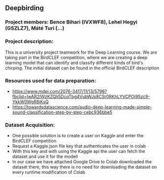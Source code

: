 ## Deepbirding
### Project members: Bence Bihari (IVXWF8), Lehel Hegyi (GSZLZ7), Máté Turi (...)
### Project description: 
This is a university project teamwork for the Deep Learning course. We are taking part in the BirdCLEF competition, where we are creating a deep learning model that can identify and classify different kinds of bird's chirping. The initial dataset can be found in the official BirdCLEF description

### Resources used for data preparation:
- https://www.mdpi.com/2076-3417/11/13/5796?fbclid=IwAR2IWzKZQIj5DcqTbg4VubWJs8CSr0RKhLYVCPOj95zc9-YkkW0WgR8iKsQ
- https://towardsdatascience.com/audio-deep-learning-made-simple-sound-classification-step-by-step-cebc936bbe5

### Dataset Acquisition:
- One possible solution is to create a user on Kaggle and enter the BirdCLEF competition
- Request a Kaggle.json file key that authenticates the user in colab
- With this key and with using the Kaggle api the user can fetch the dataset and use it for the modell
- In our case we have attached Google Drive to Colab downloaded the dataset there, this way there is no need for downloading the dataset on every runtime modification of Colab

